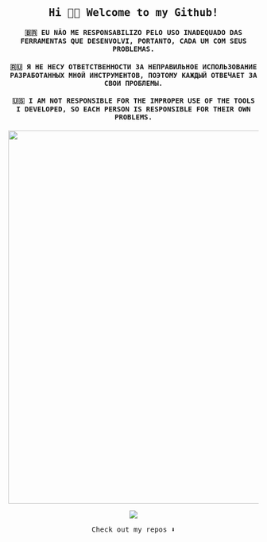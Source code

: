 <h2 align="center"><samp> Hi 👋🏾 Welcome to my Github! </samp></h2>

<p align="center">

<h4 align="center"><samp> 🇧🇷 EU NÃO ME RESPONSABILIZO PELO USO INADEQUADO DAS FERRAMENTAS QUE DESENVOLVI, PORTANTO, CADA UM COM SEUS PROBLEMAS. </samp></h4>
<h4 align="center"><samp> 🇷🇺 Я НЕ НЕСУ ОТВЕТСТВЕННОСТИ ЗА НЕПРАВИЛЬНОЕ ИСПОЛЬЗОВАНИЕ РАЗРАБОТАННЫХ МНОЙ ИНСТРУМЕНТОВ, ПОЭТОМУ КАЖДЫЙ ОТВЕЧАЕТ ЗА СВОИ ПРОБЛЕМЫ. </samp></h4>
<h4 align="center"><samp> 🇺🇸 I AM NOT RESPONSIBLE FOR THE IMPROPER USE OF THE TOOLS I DEVELOPED, SO EACH PERSON IS RESPONSIBLE FOR THEIR OWN PROBLEMS. </samp></h4>

</p>

<p align="center">
  <img width="750" src="https://img.wattpad.com/9a093deababeebf442002ea696805ceb699a810d/68747470733a2f2f73332e616d617a6f6e6177732e636f6d2f776174747061642d6d656469612d736572766963652f53746f7279496d6167652f63454b67744c796747387a5464513d3d2d3436303833313333312e313464653730373930336362326139353438353530303731363634372e676966?s=fit&w=460&h=460">
</p>


<p align="center">
<a href= "https://pornocarioca.com"><img src="https://freebiehive.com/wp-content/uploads/2023/08/New-Twitter-Logo.jpg"/></a>
</p>

<p align="center"><samp>
Check out my repos ⬇️  
  </samp>
</p>

<!--
**ogabrielj/ogabrielj** is a ✨ _special_ ✨ repository because its `README.md` (this file) appears on your GitHub profile.

Here are some ideas to get you started:

- 🔭 I’m currently working on ...
- 🌱 I’m currently learning ...
- 👯 I’m looking to collaborate on ...
- 🤔 I’m looking for help with ...
- 💬 Ask me about ...
- 📫 How to reach me: ...
- 😄 Pronouns: ...
- ⚡ Fun fact: ...
-->
